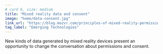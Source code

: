 ```yaml
---
# card 6, size: medium
title: "Mixed reality data and consent"
image: "home/data-consent.jpg"
link_url: "https://blog.mozvr.com/principles-of-mixed-reality-permissions/?utm_source=www.mozilla.org&utm_medium=referral&utm_campaign=homepage&utm_content=card"
tag_label: "Emerging Technologies"
---
```

New kinds of data generated by mixed reality devices present an opportunity to change the conversation about permissions and consent.
